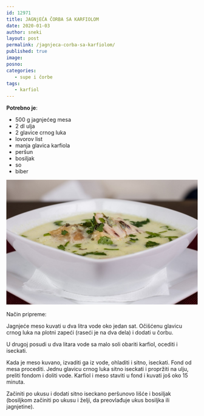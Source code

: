 ```yaml
---
id: 12971
title: JAGNjEĆA ČORBA SA KARFIOLOM
date: 2020-01-03
author: sneki
layout: post
permalink: /jagnjeca-corba-sa-karfiolom/
published: true
image: 
posno: 
categories:
   - supe i čorbe
tags:
   - karfiol
---
```

**Potrebno je**:

* 500 g jagnjećeg mesa 
* 2 dl ulja
* 2 glavice crnog luka 
* lovorov list
* manja glavica karfiola 
* peršun 
* bosiljak
* so
* biber


![jagnjeca corba](/wp-content/uploads/2020/01/jagnje.supa.jpg)

Način pripreme:

Jagnjeće meso kuvati u dva litra vode oko jedan sat. Očišćenu glavicu crnog luka na plotni zapeći (raseći je na dva dela) i dodati u čorbu. 

U drugoj posudi u dva litara vode sa malo soli obariti karfiol, ocediti i iseckati.

Kada je meso kuvano, izvaditi ga iz vode, ohladiti i sitno, iseckati. Fond od mesa procediti. Jednu glavicu crnog luka sitno iseckati i propržiti na ulju, preliti fondom i doliti vode. Karfiol i meso staviti u fond i kuvati još oko 15 minuta. 

Začiniti po ukusu i dodati sitno iseckano peršunovo lišće i bosiljak (bosiljkom začiniti po ukusu
i želji, da preovlađuje ukus bosiljka ili jagnjetine).
  

